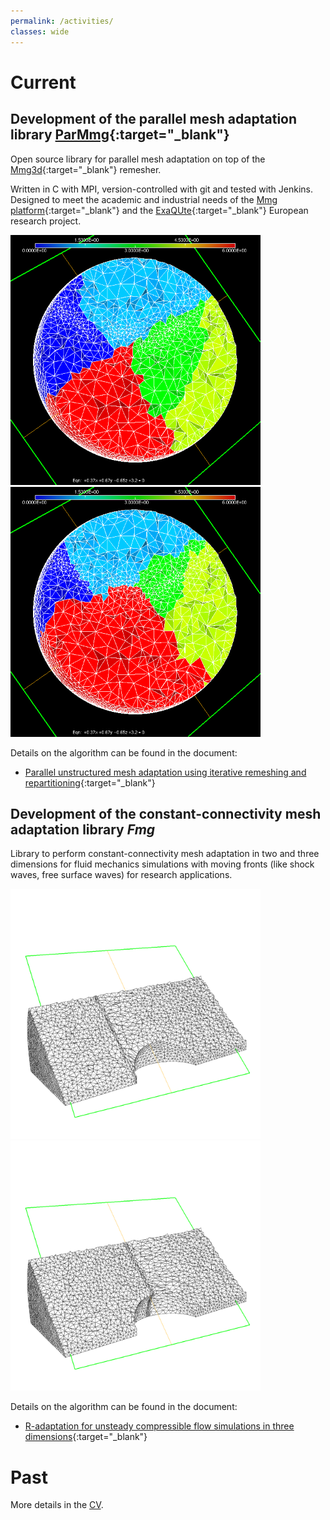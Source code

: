 ```yaml
---
permalink: /activities/
classes: wide
---
```


# Current
## Development of the parallel mesh adaptation library [ParMmg](https://github.com/MmgTools/ParMmg){:target="_blank"}
Open source library for parallel mesh adaptation on top of the [Mmg3d](https://github.com/MmgTools/Mmg){:target="_blank"} remesher.

Written in C with MPI, version-controlled with git and tested with Jenkins. Designed to meet the academic and industrial needs of the [Mmg platform](https://www.mmgtools.org){:target="_blank"} and the [ExaQUte](http://exaqute.eu){:target="_blank"} European research project.

<img src="/assets/images/n1g8_my_mark_pre-P00-00_cut.png" width="400">
<img src="/assets/images/n1g8_my_mark_post-P00-00_cut.png" width="400">

Details on the algorithm can be found in the document:
- [Parallel unstructured mesh adaptation using iterative remeshing and repartitioning](https://hal.inria.fr/hal-02386837/document){:target="_blank"}

## Development of the constant-connectivity mesh adaptation library _Fmg_
Library to perform constant-connectivity mesh adaptation in two and three dimensions for fluid mechanics simulations with moving fronts (like shock waves, free surface waves) for research applications.

<img src="/assets/images/sortie4_cut_res500.png" width="400">
<img src="/assets/images/sortie14_cut_res500.png" width="400">

Details on the algorithm can be found in the document:
- [R-adaptation for unsteady compressible flow simulations in three dimensions](https://hal.inria.fr/hal-02284746/document){:target="_blank"}

# Past
More details in the [CV](/cv).
